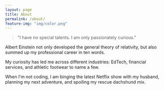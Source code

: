 ```yaml
---
layout: page
title: About
permalink: /about/
feature-img: "img/color.png"
---
```

> "I have no special talents. I am only passionately curious."

Albert Einstein not only developed the general theory of relativity, but also summed up my professional career in ten words.

My curiosity has led me across different industries: EdTech, financial services, and athletic footwear to name a few.

When I'm not coding, I am binging the latest Netflix show with my husband, planning my next adventure, and spoiling my rescue dachshund mix.
